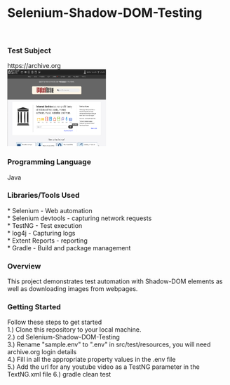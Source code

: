
<h1>Selenium-Shadow-DOM-Testing</h1><br>


<h3>Test Subject</h3>
https://archive.org<br>
<img src="assets/archive.org.png" width="225" height="175"/>

<h3>Programming Language</h3>
Java <br>

<h3>Libraries/Tools Used</h3> 
* Selenium - Web automation<br>
* Selenium devtools - capturing network requests<br>
* TestNG - Test execution<br>
* log4j - Capturing logs<br>
* Extent Reports - reporting<br>
* Gradle - Build and package management<br>

<h3>Overview</h3>
This project demonstrates test automation with Shadow-DOM elements as well as downloading images from webpages.
<h3>Getting Started</h3>
Follow these steps to get started<br>
1.) Clone this repository to your local machine. <br>
2.) cd Selenium-Shadow-DOM-Testing <br>
3.) Rename "sample.env" to ".env" in src/test/resources, you will need archive.org login details<br>
4.) Fill in all the appropriate property values in the .env file<br>
5.) Add the url for any youtube video as a TestNG parameter in the TextNG.xml file
6.) gradle clean test<br>
